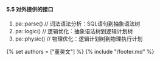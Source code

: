 #### 5.5 对外提供的接口
1. pa::parse() // 词法语法分析：SQL语句到抽象语法树
2. pa::logic() // 逻辑优化：抽象语法树到逻辑计划树
3. pa::physic() // 物理优化：逻辑计划树到物理执行计划

{% set authors = ["董昊文"] %}
{% include "/footer.md" %}
